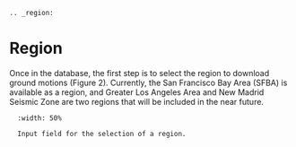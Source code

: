 ```{eval-rst}
.. _region:
```

# Region

Once in the database, the first step is to select the region to download ground motions (Figure 2).
Currently, the San Francisco Bay Area (SFBA) is available as a region, and Greater Los Angeles Area
and New Madrid Seismic Zone are two regions that will be included in the near future. 

```{figure} figures/region-input.png
  :width: 50%

  Input field for the selection of a region.
```